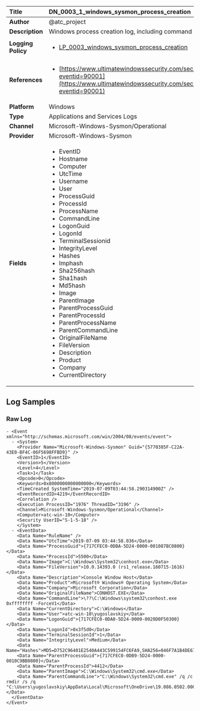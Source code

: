 | Title              | DN_0003_1_windows_sysmon_process_creation       |
|:-------------------|:------------------|
| **Author**         | @atc_project        |
| **Description**    | Windows process creation log, including command line |
| **Logging Policy** | <ul><li>[LP_0003_windows_sysmon_process_creation](../Logging_Policies/LP_0003_windows_sysmon_process_creation.md)</li></ul> |
| **References**     | <ul><li>[https://www.ultimatewindowssecurity.com/securitylog/encyclopedia/event.aspx?eventid=90001](https://www.ultimatewindowssecurity.com/securitylog/encyclopedia/event.aspx?eventid=90001)</li></ul> |
| **Platform**       | Windows    |
| **Type**           | Applications and Services Logs        |
| **Channel**        | Microsoft-Windows-Sysmon/Operational     |
| **Provider**       | Microsoft-Windows-Sysmon    |
| **Fields**         | <ul><li>EventID</li><li>Hostname</li><li>Computer</li><li>UtcTime</li><li>Username</li><li>User</li><li>ProcessGuid</li><li>ProcessId</li><li>ProcessName</li><li>CommandLine</li><li>LogonGuid</li><li>LogonId</li><li>TerminalSessionid</li><li>IntegrityLevel</li><li>Hashes</li><li>Imphash</li><li>Sha256hash</li><li>Sha1hash</li><li>Md5hash</li><li>Image</li><li>ParentImage</li><li>ParentProcessGuid</li><li>ParentProcessId</li><li>ParentProcessName</li><li>ParentCommandLine</li><li>OriginalFileName</li><li>FileVersion</li><li>Description</li><li>Product</li><li>Company</li><li>CurrentDirectory</li></ul> |


## Log Samples

### Raw Log

```
- <Event xmlns="http://schemas.microsoft.com/win/2004/08/events/event">
  - <System>
    <Provider Name="Microsoft-Windows-Sysmon" Guid="{5770385F-C22A-43E0-BF4C-06F5698FFBD9}" /> 
    <EventID>1</EventID> 
    <Version>5</Version> 
    <Level>4</Level> 
    <Task>1</Task> 
    <Opcode>0</Opcode> 
    <Keywords>0x8000000000000000</Keywords> 
    <TimeCreated SystemTime="2019-07-09T03:44:58.290314900Z" /> 
    <EventRecordID>4219</EventRecordID> 
    <Correlation /> 
    <Execution ProcessID="1976" ThreadID="3196" /> 
    <Channel>Microsoft-Windows-Sysmon/Operational</Channel> 
    <Computer>atc-win-10</Computer> 
    <Security UserID="S-1-5-18" /> 
    </System>
  - <EventData>
    <Data Name="RuleName" /> 
    <Data Name="UtcTime">2019-07-09 03:44:58.036</Data> 
    <Data Name="ProcessGuid">{717CFEC0-0DBA-5D24-0000-001087BC0800}</Data> 
    <Data Name="ProcessId">5500</Data> 
    <Data Name="Image">C:\Windows\System32\conhost.exe</Data> 
    <Data Name="FileVersion">10.0.14393.0 (rs1_release.160715-1616)</Data> 
    <Data Name="Description">Console Window Host</Data> 
    <Data Name="Product">Microsoft® Windows® Operating System</Data> 
    <Data Name="Company">Microsoft Corporation</Data> 
    <Data Name="OriginalFileName">CONHOST.EXE</Data> 
    <Data Name="CommandLine">\??\C:\Windows\system32\conhost.exe 0xffffffff -ForceV1</Data> 
    <Data Name="CurrentDirectory">C:\Windows</Data> 
    <Data Name="User">atc-win-10\yugoslavskiy</Data> 
    <Data Name="LogonGuid">{717CFEC0-0DA0-5D24-0000-0020D0F50300}</Data> 
    <Data Name="LogonId">0x3f5d0</Data> 
    <Data Name="TerminalSessionId">1</Data> 
    <Data Name="IntegrityLevel">Medium</Data> 
    <Data Name="Hashes">MD5=D752C96401E2540A443C599154FC6FA9,SHA256=046F7A1B4DE67562547ED9A180A72F481FC41E803DE49A96D7D7C731964D53A0</Data> 
    <Data Name="ParentProcessGuid">{717CFEC0-0DB9-5D24-0000-0010C9BB0800}</Data> 
    <Data Name="ParentProcessId">4412</Data> 
    <Data Name="ParentImage">C:\Windows\System32\cmd.exe</Data> 
    <Data Name="ParentCommandLine">"C:\Windows\System32\cmd.exe" /q /c rmdir /s /q "C:\Users\yugoslavskiy\AppData\Local\Microsoft\OneDrive\19.086.0502.0006"</Data> 
  </EventData>
</Event>

```




